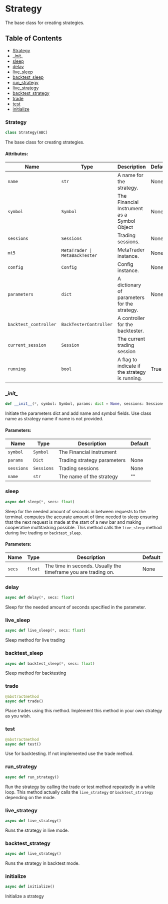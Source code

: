 # Strategy
The base class for creating strategies.

## Table of Contents
- [Strategy](#strategy.strategy)
- [\__init\__](#strategy.__init__)
- [sleep](#strategy.sleep)
- [delay](#strategy.delay)
- [live_sleep](#strategy.live_sleep)
- [backtest_sleep](#strategy.backtest_sleep)
- [run_strategy](#strategy.run_strategy)
- [live_strategy](#strategy.live_strategy)
- [backtest_strategy](#strategy.backtest_strategy)
- [trade](#strategy.trade)
- [test](#strategy.test)
- [initialize](#strategy.initialize)


<a id="strategy.strategy"></a>
### Strategy
```python
class Strategy(ABC)
```
The base class for creating strategies.

#### Attributes:
| Name                  | Type                           | Description                                    | Default |
|-----------------------|--------------------------------|------------------------------------------------|---------|
| `name`                | `str`                          | A name for the strategy.                       | None    |
| `symbol`              | `Symbol`                       | The Financial Instrument as a Symbol Object    | None    |
| `sessions`            | `Sessions`                     | Trading sessions.                              | None    |
| `mt5`                 | `MetaTrader \| MetaBackTester` | MetaTrader instance.                           | None    |
| `config`              | `Config`                       | Config instance.                               | None    |
| `parameters`          | `dict`                         | A dictionary of parameters for the strategy.   | None    |
| `backtest_controller` | `BackTesterController`         | A controller for the backtester.               |
| `current_session`     | `Session`                      | The current trading session                    |
| `running`             | `bool`                         | A flag to indicate if the strategy is running. | True    |


<a id="strategy.__init__"></a>
### \__init\__
```python
def __init__(*, symbol: Symbol, params: dict = None, sessions: Sessions, name: str = "")
```
Initiate the parameters dict and add name and symbol fields. Use class name as strategy name if name is not provided.

#### Parameters:
| Name       | Type       | Description                 | Default |
|------------|------------|-----------------------------|---------|
| `symbol`   | `Symbol`   | The Financial instrument    |         |
| `params`   | `Dict`     | Trading strategy parameters | None    |
| `sessions` | `Sessions` | Trading sessions            | None    |
| `name`     | `str`      | The name of the strategy    | ""      |


<a id="strategy.sleep"></a>
### sleep
```python
async def sleep(*, secs: float)
```
Sleep for the needed amount of seconds in between requests to the terminal.
computes the accurate amount of time needed to sleep ensuring that the next request is made at the start of
a new bar and making cooperative multitasking possible.
This method calls the `live_sleep` method during live trading or `backtest_sleep`.

#### Parameters:
| Name   | Type    | Description                                                    | Default |
|--------|---------|----------------------------------------------------------------|---------|
| `secs` | `float` | The time in seconds. Usually the timeframe you are trading on. | None    |


<a id="strategy.delay"></a>
### delay
```python
async def delay(*, secs: float)
```
Sleep for the needed amount of seconds specified in the parameter.


<a id="strategy.live_sleep"></a>
### live_sleep
```python
async def live_sleep(*, secs: float)
```
Sleep method for live trading


<a id="strategy.backtest_sleep"></a>
### backtest_sleep
```python
async def backtest_sleep(*, secs: float)
```
Sleep method for backtesting


<a id="strategy.trade"></a>
### trade
```python
@abstractmethod
async def trade()
```
Place trades using this method.
Implement this method in your own strategy as you wish.


<a id="strategy.test"></a>
### test
```python
@abstractmethod
async def test()
```
Use for backtesting. If not implemented use the trade method.


<a id="strategy.run_strategy"></a>
### run_strategy
```python
async def run_strategy()
```
Run the strategy by calling the trade or test method repeatedly in a while loop.
This method actually calls the `live_strategy` or `backtest_strategy` depending on the mode.


<a id="strategy.live_strategy"></a>
### live_strategy
```python
async def live_strategy()
```
Runs the strategy in live mode.


<a id="strategy.backtest_strategy"></a>
### backtest_strategy
```python
async def live_strategy()
```
Runs the strategy in backtest mode.

<a id="strategy.initialize"></a>
### initialize
```python
async def initialize()
```
Initialize a strategy
